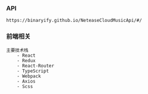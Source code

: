 ### API
    https://binaryify.github.io/NeteaseCloudMusicApi/#/

### 前端相关
    主要技术栈
        - React
        - Redux
        - React-Router
        - TypeScript
        - Webpack
        - Axios
        - Scss
